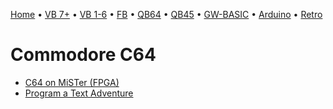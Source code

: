 [Home](https://gotbasic.com) • [VB 7+](vb.md) • [VB 1-6](vb6.md) • [FB](freebasic.md) • [QB64](qb64.md) • [QB45](qb.md) • [GW-BASIC](gw-basic.md) • [Arduino](avr.md) • [Retro](micros.md)

# Commodore C64

- [C64 on MiSTer (FPGA)](https://github.com/MiSTer-devel/C64_MiSTer)
- [Program a Text Adventure](https://www.c64brain.com/basic-programming/basic-text-adventures/)
